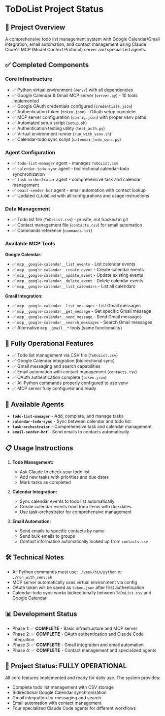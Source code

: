 # ToDoList Project Status

## 🎯 **Project Overview**
A comprehensive todo list management system with Google Calendar/Gmail integration, email automation, and contact management using Claude Code's MCP (Model Context Protocol) server and specialized agents.

## ✅ **Completed Components**

### Core Infrastructure
- ✅ Python virtual environment (`venv/`) with all dependencies
- ✅ Google Calendar & Gmail MCP server (`server.py`) - 10 tools implemented
- ✅ Google OAuth credentials configured (`credentials.json`) 
- ✅ Authentication token (`token.json`) - OAuth setup complete
- ✅ MCP server configuration (`config.json`) with proper venv paths
- ✅ Automated setup script (`setup.sh`)
- ✅ Authentication testing utility (`test_auth.py`)
- ✅ Virtual environment runner (`run_with_venv.sh`)
- ✅ Calendar-todo sync script (`calendar_todo_sync.py`)

### Agent Configuration
- ✅ `todo-list-manager` agent - manages `ToDoList.csv`
- ✅ `calendar-todo-sync` agent - bidirectional calendar-todo synchronization
- ✅ `task-orchestrator` agent - comprehensive task and calendar management
- ✅ `email-sender-bot` agent - email automation with contact lookup
- ✅ Updated `CLAUDE.md` with all configurations and usage instructions

### Data Management
- ✅ Todo list file (`ToDoList.csv`) - private, not tracked in git
- ✅ Contact management file (`contacts.csv`) for email automation
- ✅ Commands reference (`commands.txt`)

### Available MCP Tools
**Google Calendar:**
- ✅ `mcp__google-calendar__list_events` - List calendar events
- ✅ `mcp__google-calendar__create_event` - Create calendar events  
- ✅ `mcp__google-calendar__update_event` - Update existing events
- ✅ `mcp__google-calendar__delete_event` - Delete calendar events
- ✅ `mcp__google-calendar__list_calendars` - List all calendars

**Gmail Integration:**
- ✅ `mcp__google-calendar__list_messages` - List Gmail messages
- ✅ `mcp__google-calendar__get_message` - Get specific Gmail message
- ✅ `mcp__google-calendar__send_message` - Send Gmail messages
- ✅ `mcp__google-calendar__search_messages` - Search Gmail messages
- ✅ Alternative `mcp__gmail__*` tools (same functionality)

## 🔄 **Fully Operational Features**
- ✅ Todo list management via CSV file (`ToDoList.csv`)
- ✅ Google Calendar integration (bidirectional sync)
- ✅ Gmail messaging and search capabilities  
- ✅ Email automation with contact management (`contacts.csv`)
- ✅ OAuth authentication complete (`token.json`)
- ✅ All Python commands properly configured to use venv
- ✅ MCP server fully configured and ready

## 🎯 **Available Agents**
- **`todo-list-manager`** - Add, complete, and manage tasks
- **`calendar-todo-sync`** - Sync between calendar and todo list  
- **`task-orchestrator`** - Comprehensive task and calendar management
- **`email-sender-bot`** - Send emails to contacts automatically

## 📋 **Usage Instructions**

1. **Todo Management:**
   - Ask Claude to check your todo list
   - Add new tasks with priorities and due dates
   - Mark tasks as completed

2. **Calendar Integration:**  
   - Sync calendar events to todo list automatically
   - Create calendar events from todo items with due dates
   - Use task-orchestrator for comprehensive management

3. **Email Automation:**
   - Send emails to specific contacts by name
   - Send bulk emails to groups
   - Contact information automatically looked up from `contacts.csv`

## 🛠 **Technical Notes**
- All Python commands must use: `./venv/bin/python` or `./run_with_venv.sh`
- MCP server automatically uses virtual environment via config
- OAuth token will be saved as `token.json` after first authentication
- Calendar-todo sync works bidirectionally between `ToDoList.csv` and Google Calendar

## 📊 **Development Status**
- Phase 1: ✅ **COMPLETE** - Basic infrastructure and MCP server
- Phase 2: ✅ **COMPLETE** - OAuth authentication and Claude Code integration  
- Phase 3: ✅ **COMPLETE** - Gmail integration and email automation
- Phase 4: ✅ **COMPLETE** - Contact management and specialized agents

## 🚀 **Project Status: FULLY OPERATIONAL**
All core features implemented and ready for daily use. The system provides:
- Complete todo list management with CSV storage
- Bidirectional Google Calendar synchronization  
- Gmail integration for messaging and search
- Email automation with contact management
- Four specialized Claude Code agents for different workflows